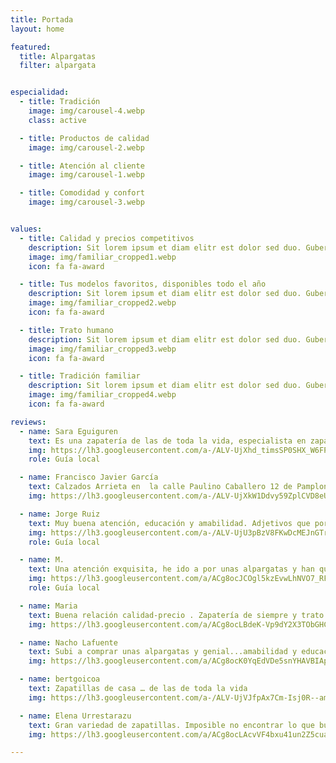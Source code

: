 ```yaml
---
title: Portada
layout: home

featured:
  title: Alpargatas
  filter: alpargata


especialidad:
  - title: Tradición
    image: img/carousel-4.webp
    class: active

  - title: Productos de calidad
    image: img/carousel-2.webp

  - title: Atención al cliente
    image: img/carousel-1.webp

  - title: Comodidad y confort
    image: img/carousel-3.webp


values:
  - title: Calidad y precios competitivos
    description: Sit lorem ipsum et diam elitr est dolor sed duo. Guberg sea et et lorem dolor sed est sit invidunt, dolore tempor diam ipsum takima erat tempor
    image: img/familiar_cropped1.webp
    icon: fa fa-award

  - title: Tus modelos favoritos, disponibles todo el año
    description: Sit lorem ipsum et diam elitr est dolor sed duo. Guberg sea et et lorem dolor sed est sit invidunt, dolore tempor diam ipsum takima erat tempor
    image: img/familiar_cropped2.webp
    icon: fa fa-award 

  - title: Trato humano
    description: Sit lorem ipsum et diam elitr est dolor sed duo. Guberg sea et et lorem dolor sed est sit invidunt, dolore tempor diam ipsum takima erat tempor
    image: img/familiar_cropped3.webp
    icon: fa fa-award 

  - title: Tradición familiar
    description: Sit lorem ipsum et diam elitr est dolor sed duo. Guberg sea et et lorem dolor sed est sit invidunt, dolore tempor diam ipsum takima erat tempor
    image: img/familiar_cropped4.webp
    icon: fa fa-award

reviews:
  - name: Sara Eguiguren
    text: Es una zapatería de las de toda la vida, especialista en zapatillas de casa. Da gusto venir a comprar aqui con lo bien que te atienden. Yo sin duda repetiré.
    img: https://lh3.googleusercontent.com/a-/ALV-UjXhd_timsSP0SHX_W6FPlkJhLUO9D6K-JJdJgynMW-6WtU=s40-c-rp-mo-ba4-br100
    role: Guía local

  - name: Francisco Javier García
    text: Calzados Arrieta en  la calle Paulino Caballero 12 de Pamplona es una de esas tiendas de toda la vida (desde 1946), en la que al entrar a comprar, al momento sabes que has acertado. La atención y profesionalidad  es da las que ya no se encuientan.  Son especialistas en zapatillas para estar por casa y en allpargatas. Merece la pena acercarse.
    img: https://lh3.googleusercontent.com/a-/ALV-UjXkW1Ddvy59ZplCVD8eUykvDwowvuTHlS_sBmnHj-ja_IUo=w60-h60-p-rp-mo-br100

  - name: Jorge Ruiz
    text: Muy buena atención, educación y amabilidad. Adjetivos que por desgracia hoy no son frecuentes encontrarlos en el comercio. Tienda pequeñita, con mucha variedad y producto español. No cambiéis, seguid así!
    img: https://lh3.googleusercontent.com/a-/ALV-UjU3pBzV8FKwDcMEJnGTrAGjZuJBq9TEDhqMLk031Jbnflg=w60-h60-p-rp-mo-ba2-br100
    role: Guía local

  - name: M.
    text: Una atención exquisita, he ido a por unas alpargatas y han quedado preciosas. En mi opinión, sitio de referencia para tener en cuenta.Muy recomendable.
    img: https://lh3.googleusercontent.com/a/ACg8ocJCOgl5kzEvwLhNVO7_RF0PsS1xoCS1AU-xc3BZPi05=w60-h60-p-rp-mo-ba2-br100
    role: Guía local

  - name: Maria
    text: Buena relación calidad-precio . Zapatería de siempre y trato amable. Si te gusta comprar en el pequeño comercio te la recomiendo.
    img: https://lh3.googleusercontent.com/a/ACg8ocLBdeK-Vp9dY2X3TObGHCIpzLI_R5MKsUet20rtuTCT=w60-h60-p-rp-mo-br100

  - name: Nacho Lafuente
    text: Subi a comprar unas alpargatas y genial...amabilidad y educación. Recomendable 100%
    img: https://lh3.googleusercontent.com/a/ACg8ocK0YqEdVDe5snYHAVBIApS-rWs8CDZzZ2MRztjetR1A=w60-h60-p-rp-mo-br100

  - name: bertgoicoa
    text: Zapatillas de casa … de las de toda la vida
    img: https://lh3.googleusercontent.com/a-/ALV-UjVJfpAx7Cm-Isj0R--amluuEzAZPk3NqvUnHwUKXhjtOg=w60-h60-p-rp-mo-br100

  - name: Elena Urrestarazu
    text: Gran variedad de zapatillas. Imposible no encontrar lo que buscas. La atención es muy agradable
    img: https://lh3.googleusercontent.com/a/ACg8ocLAcvVF4bxu41un2Z5cuaWlDXZURRn17tQp47-Kggsz=w60-h60-p-rp-mo-br100

---
```

